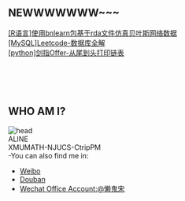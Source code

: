 ## NEWWWWWWW~~~

[[R语言]使用bnlearn包基于rda文件仿真贝叶斯网络数据](https://blog.csdn.net/sinat_30324577/article/details/88651200)  
[[MySQL]Leetcode-数据库全解](https://blog.csdn.net/sinat_30324577/article/details/88583926)  
[[python]剑指Offer-从尾到头打印链表](https://blog.csdn.net/sinat_30324577/article/details/88583422)  
<br>
<br>
<br>
<br>
## WHO AM I?
![head](http://chuantu.xyz/t6/702/1572600912x1031866013.jpg)<br>
ALINE<br>
XMUMATH-NJUCS-CtripPM  
-You can also find me in:
- [Weibo](https://weibo.com/iamaline)
- [Douban](https://www.douban.com/people/iamaline/)
- [Wechat Office Account:@懒鬼宋](https://mp.weixin.qq.com/s/7jr7ON34G3vPYdV7ie6kwA)
